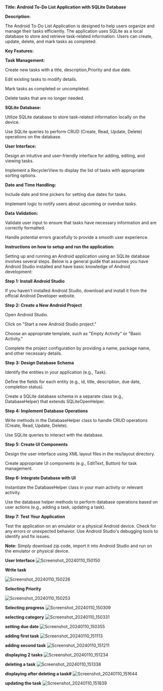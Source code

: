 
**Title: Android To-Do List Application with SQLite Database**

**Description:**

The Android To-Do List Application is designed to help users organize and manage their tasks efficiently. The application uses SQLite as a local database to store and retrieve task-related information. Users can create, update, delete, and mark tasks as completed.

**Key Features:**

**Task Management:**

Create new tasks with a title, description,Priority and due date.

Edit existing tasks to modify details.

Mark tasks as completed or uncompleted.

Delete tasks that are no longer needed.

**SQLite Database:**

Utilize SQLite database to store task-related information locally on the device.

Use SQLite queries to perform CRUD (Create, Read, Update, Delete) operations on the database.

**User Interface:**

Design an intuitive and user-friendly interface for adding, editing, and viewing tasks.

Implement a RecyclerView to display the list of tasks with appropriate sorting options.

**Date and Time Handling:**

Include date and time pickers for setting due dates for tasks.

Implement logic to notify users about upcoming or overdue tasks.

**Data Validation:**

Validate user input to ensure that tasks have necessary information and are correctly formatted.

Handle potential errors gracefully to provide a smooth user experience.

**Instructions on how to setup and run the application:**

Setting up and running an Android application using an SQLite database involves several steps. Below is a general guide that assumes you have Android Studio installed and have basic knowledge of Android development:

**Step 1: Install Android Studio**

If you haven't installed Android Studio, download and install it from the official Android Developer website.

**Step 2: Create a New Android Project**

Open Android Studio.

Click on "Start a new Android Studio project."

Choose an appropriate template, such as "Empty Activity" or "Basic Activity."

Complete the project configuration by providing a name, package name, and other necessary details.

**Step 3: Design Database Schema**

Identify the entities in your application (e.g., Task).

Define the fields for each entity (e.g., id, title, description, due date, completion status).

Create a SQLite database schema in a separate class (e.g., DatabaseHelper) that extends SQLiteOpenHelper.

**Step 4: Implement Database Operations**

Write methods in the DatabaseHelper class to handle CRUD operations (Create, Read, Update, Delete).

Use SQLite queries to interact with the database.

**Step 5: Create UI Components**

Design the user interface using XML layout files in the res/layout directory.

Create appropriate UI components (e.g., EditText, Button) for task management.

**Step 6: Integrate Database with UI**

Instantiate the DatabaseHelper class in your main activity or relevant activity.

Use the database helper methods to perform database operations based on user actions (e.g., adding a task, updating a task).

**Step 7: Test Your Application**

Test the application on an emulator or a physical Android device.
Check for any errors or unexpected behavior.
Use Android Studio's debugging tools to identify and fix issues.

**Note:** Simply download zip code, import it into Android Studio and run on the emulator or physical device.



**User Interface**
![Screenshot_20240110_150150](https://github.com/vutukurikavya7/KekaTaskToDoList/assets/80099931/f4a42e16-30b9-4739-a721-cdf85d1b088d)

**Write task**

![Screenshot_20240110_150226](https://github.com/vutukurikavya7/KekaTaskToDoList/assets/80099931/6be6d80b-fc55-4124-8f29-3dde9519ce9f)

**Selecting Priority**

![Screenshot_20240110_150253](https://github.com/vutukurikavya7/KekaTaskToDoList/assets/80099931/4335c255-2c97-4f42-b5f5-b190ec2174b4)

**Selecting progress**
![Screenshot_20240110_150309](https://github.com/vutukurikavya7/KekaTaskToDoList/assets/80099931/f317bb9f-fa3a-4754-b850-0b1ecd68d4a2)

**selecting category**
![Screenshot_20240110_150331](https://github.com/vutukurikavya7/KekaTaskToDoList/assets/80099931/425a8e71-101a-474b-8202-f1b0dce03988)

**setting due date**
![Screenshot_20240110_150355](https://github.com/vutukurikavya7/KekaTaskToDoList/assets/80099931/8c65e59f-75fd-4241-a6d3-03ec4fd2bc07)


**adding first task**
![Screenshot_20240110_151113](https://github.com/vutukurikavya7/KekaTaskToDoList/assets/80099931/e00778a5-665b-4361-912e-6e98900d07f8)

**adding second task**
![Screenshot_20240110_151211](https://github.com/vutukurikavya7/KekaTaskToDoList/assets/80099931/dcf7d04e-9fd5-4162-a915-276afc5465cf)

**displaying 2 tasks**
![Screenshot_20240110_151234](https://github.com/vutukurikavya7/KekaTaskToDoList/assets/80099931/6be926fb-bf9c-4907-89a2-7d969d2e047d)

**deleting a task**
![Screenshot_20240110_151338](https://github.com/vutukurikavya7/KekaTaskToDoList/assets/80099931/4cba20c3-b77e-4cad-9314-c864e10d178a)

**displaying after deleting a task#**
![Screenshot_20240110_151644](https://github.com/vutukurikavya7/KekaTaskToDoList/assets/80099931/05dbf082-b397-48b4-8493-b7b8d0a4fc03)

**updating the task**
![Screenshot_20240110_151839](https://github.com/vutukurikavya7/KekaTaskToDoList/assets/80099931/2ae3a1c9-2eca-4b8c-8ae5-05a68fd96878)

